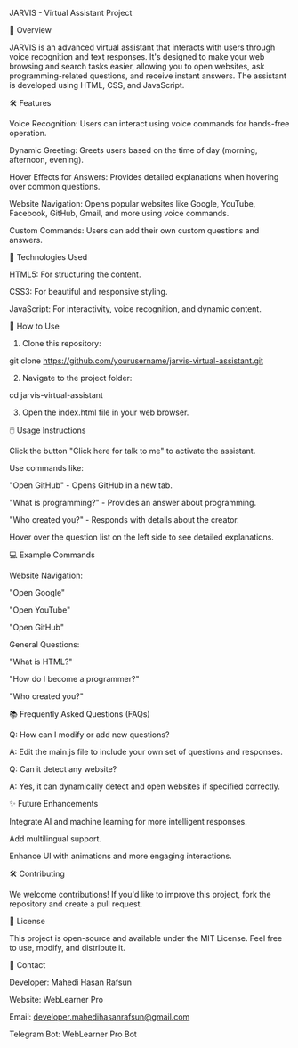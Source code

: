 JARVIS - Virtual Assistant Project

🌟 Overview

JARVIS is an advanced virtual assistant that interacts with users through voice recognition and text responses. It's designed to make your web browsing and search tasks easier, allowing you to open websites, ask programming-related questions, and receive instant answers. The assistant is developed using HTML, CSS, and JavaScript.

🛠 Features

Voice Recognition: Users can interact using voice commands for hands-free operation.

Dynamic Greeting: Greets users based on the time of day (morning, afternoon, evening).

Hover Effects for Answers: Provides detailed explanations when hovering over common questions.

Website Navigation: Opens popular websites like Google, YouTube, Facebook, GitHub, Gmail, and more using voice commands.

Custom Commands: Users can add their own custom questions and answers.


🎨 Technologies Used

HTML5: For structuring the content.

CSS3: For beautiful and responsive styling.

JavaScript: For interactivity, voice recognition, and dynamic content.


🚀 How to Use

1. Clone this repository:

git clone https://github.com/yourusername/jarvis-virtual-assistant.git


2. Navigate to the project folder:

cd jarvis-virtual-assistant


3. Open the index.html file in your web browser.



🖱️ Usage Instructions

Click the button "Click here for talk to me" to activate the assistant.

Use commands like:

"Open GitHub" - Opens GitHub in a new tab.

"What is programming?" - Provides an answer about programming.

"Who created you?" - Responds with details about the creator.


Hover over the question list on the left side to see detailed explanations.


💻 Example Commands

Website Navigation:

"Open Google"

"Open YouTube"

"Open GitHub"


General Questions:

"What is HTML?"

"How do I become a programmer?"

"Who created you?"



📚 Frequently Asked Questions (FAQs)

Q: How can I modify or add new questions?

A: Edit the main.js file to include your own set of questions and responses.


Q: Can it detect any website?

A: Yes, it can dynamically detect and open websites if specified correctly.



✨ Future Enhancements

Integrate AI and machine learning for more intelligent responses.

Add multilingual support.

Enhance UI with animations and more engaging interactions.


🛠️ Contributing

We welcome contributions! If you'd like to improve this project, fork the repository and create a pull request.

📄 License

This project is open-source and available under the MIT License. Feel free to use, modify, and distribute it.

🔗 Contact

Developer: Mahedi Hasan Rafsun

Website: WebLearner Pro

Email: developer.mahedihasanrafsun@gmail.com

Telegram Bot: WebLearner Pro Bot


